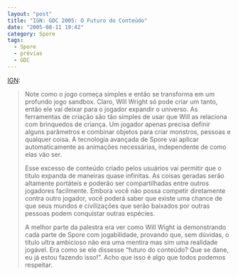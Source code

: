 ```yaml
---
layout: "post"
title: "IGN: GDC 2005: O Futuro do Conteúdo"
date: "2005-08-11 19:42"
category: Spore
tags:
  - Spore
  - prévias
  - GDC
---
```


[IGN](https://www.ign.com/articles/2005/03/12/gdc-2005-the-future-of-content):

> Note como o jogo começa simples e então se transforma em um profundo jogo sandbox. Claro, Will Wright só pode criar um tanto, então ele vai deixar para o jogador expandir o universo. As ferramentas de criação são tão simples de usar que Will as relaciona com brinquedos de criança. Um jogador apenas precisa definir alguns parâmetros e combinar objetos para criar monstros, pessoas e qualquer coisa. A tecnologia avançada de Spore vai aplicar automaticamente as animações necessárias, independente de como elas vão ser.
>
> Esse excesso de conteúdo criado pelos usuários vai permitir que o título expanda de maneiras quase infinitas. As coisas geradas serão altamente portáteis e poderão ser compartilhadas entre outros jogadores facilmente. Embora você não possa competir diretamente contra outro jogador, você poderá saber que existe uma chance de que seus mundos e civilizações que serão baixados por outras pessoas podem conquistar outras espécies.
>
> A melhor parte da palestra era ver como Will Wight ia demonstrando cada parte de Spore com jogabilidade, provando que, sem dúvidas, o título ultra ambicioso não era uma mentira mas sim uma realidade jogável. Era como se ele dissesse “futuro do conteúdo? Que se dane, eu já estou fazendo isso!”. Acho que isso é algo que todos podemos respeitar.
